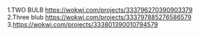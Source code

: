 1.TWO BULB https://wokwi.com/projects/333796270390903379<br>
2.Three blub https://wokwi.com/projects/333797885276586579<br>
3.https://wokwi.com/projects/333801390010794579
